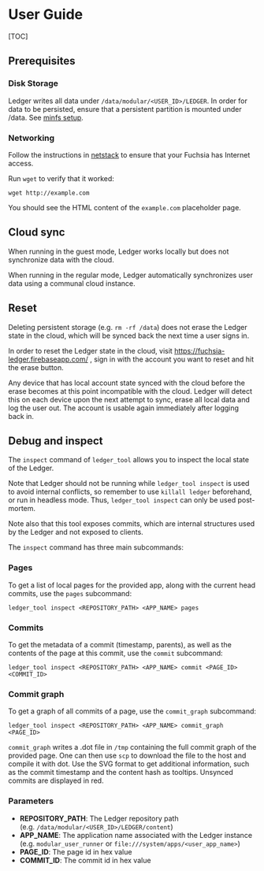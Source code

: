 # User Guide

[TOC]

## Prerequisites

### Disk Storage

Ledger writes all data under `/data/modular/<USER_ID>/LEDGER`. In order for data
to be persisted, ensure that a persistent partition is mounted under /data. See
[minfs setup](https://fuchsia.googlesource.com/zircon/+/master/docs/minfs.md).

### Networking

Follow the instructions in
[netstack](https://fuchsia.googlesource.com/netstack/+/d24151e74c745358b102f4f33a3c5f4d720ddc52/README.md)
to ensure that your Fuchsia has Internet access.

Run `wget` to verify that it worked:

```
wget http://example.com
```

You should see the HTML content of the `example.com` placeholder page.

## Cloud sync

When running in the guest mode, Ledger works locally but does not synchronize data
with the cloud.

When running in the regular mode, Ledger automatically synchronizes user data
using a communal cloud instance.

## Reset

Deleting persistent storage (e.g. `rm -rf /data`) does not erase the Ledger
state in the cloud, which will be synced back the next time a user signs in.

In order to reset the Ledger state in the cloud, visit
https://fuchsia-ledger.firebaseapp.com/ , sign in with the account you want to
reset and hit the erase button.

Any device that has local account state synced with the cloud before the erase
becomes at this point incompatible with the cloud. Ledger will detect this on
each device upon the next attempt to sync, erase all local data and log the user
out. The account is usable again immediately after logging back in.

## Debug and inspect

The `inspect` command of `ledger_tool` allows you to inspect the local state of
the Ledger.

Note that Ledger should not be running while `ledger_tool inspect` is used to
avoid internal conflicts, so remember to use `killall ledger` beforehand, or
run in headless mode. Thus, `ledger_tool inspect` can only be used post-mortem.

Note also that this tool exposes commits, which are internal structures used by
the Ledger and not exposed to clients.

The `inspect` command has three main subcommands:

### Pages
To get a list of local pages for the provided app, along with the current head
commits, use the `pages` subcommand:

```
ledger_tool inspect <REPOSITORY_PATH> <APP_NAME> pages
```

### Commits
To get the metadata of a commit (timestamp, parents), as well as the contents
of the page at this commit, use the `commit` subcommand:

```
ledger_tool inspect <REPOSITORY_PATH> <APP_NAME> commit <PAGE_ID> <COMMIT_ID>
```

### Commit graph
To get a graph of all commits of a page, use the `commit_graph` subcommand:

```
ledger_tool inspect <REPOSITORY_PATH> <APP_NAME> commit_graph <PAGE_ID>
```

`commit_graph` writes a .dot file in `/tmp` containing the full commit graph of
the provided page. One can then use `scp` to download the file to the host and
compile it with dot. Use the SVG format to get additional information, such as
the commit timestamp and the content hash as tooltips. Unsynced commits are
displayed in red.

### Parameters

* **REPOSITORY_PATH**: The Ledger repository path  
  (e.g. `/data/modular/<USER_ID>/LEDGER/content`)
* **APP_NAME**: The application name associated with the Ledger instance  
  (e.g. `modular_user_runner` or `file:///system/apps/<user_app_name>`)
* **PAGE_ID**: The page id in hex value
* **COMMIT_ID**: The commit id in hex value
